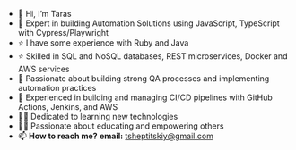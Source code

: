 - 👋 Hi, I’m Taras
- 👀 Expert in building Automation Solutions using JavaScript, TypeScript with Cypress/Playwright
- ⭐ I have some experience with Ruby and Java
- ⭐ Skilled in SQL and NoSQL databases, REST microservices, Docker and AWS services
- 🤖 Passionate about building strong QA processes and implementing automation practices
- 👀 Experienced in building and managing CI/CD pipelines with GitHub Actions, Jenkins, and AWS
- 🧑‍🎓 Dedicated to learning new technologies
- 🧑‍🏫 Passionate about educating and empowering others
- 📫 **How to reach me?**
**email:**  tsheptitskiy@gmail.com

<!---
tsheptitskiy/tsheptitskiy is a ✨ special ✨ repository because its `README.md` (this file) appears on your GitHub profile.
You can click the Preview link to take a look at your changes.
--->
